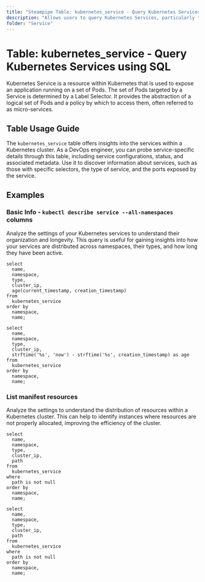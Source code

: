 ```yaml
---
title: "Steampipe Table: kubernetes_service - Query Kubernetes Services using SQL"
description: "Allows users to query Kubernetes Services, particularly the configuration and status of services within a Kubernetes cluster."
folder: "Service"
---
```


# Table: kubernetes_service - Query Kubernetes Services using SQL

Kubernetes Service is a resource within Kubernetes that is used to expose an application running on a set of Pods. The set of Pods targeted by a Service is determined by a Label Selector. It provides the abstraction of a logical set of Pods and a policy by which to access them, often referred to as micro-services.

## Table Usage Guide

The `kubernetes_service` table offers insights into the services within a Kubernetes cluster. As a DevOps engineer, you can probe service-specific details through this table, including service configurations, status, and associated metadata. Use it to discover information about services, such as those with specific selectors, the type of service, and the ports exposed by the service.

## Examples

### Basic Info - `kubectl describe service --all-namespaces` columns
Analyze the settings of your Kubernetes services to understand their organization and longevity. This query is useful for gaining insights into how your services are distributed across namespaces, their types, and how long they have been active.

```sql+postgres
select
  name,
  namespace,
  type,
  cluster_ip,
  age(current_timestamp, creation_timestamp)
from
  kubernetes_service
order by
  namespace,
  name;
```

```sql+sqlite
select
  name,
  namespace,
  type,
  cluster_ip,
  strftime('%s', 'now') - strftime('%s', creation_timestamp) as age
from
  kubernetes_service
order by
  namespace,
  name;
```

### List manifest resources
Analyze the settings to understand the distribution of resources within a Kubernetes cluster. This can help to identify instances where resources are not properly allocated, improving the efficiency of the cluster.

```sql+postgres
select
  name,
  namespace,
  type,
  cluster_ip,
  path
from
  kubernetes_service
where
  path is not null
order by
  namespace,
  name;
```

```sql+sqlite
select
  name,
  namespace,
  type,
  cluster_ip,
  path
from
  kubernetes_service
where
  path is not null
order by
  namespace,
  name;
```